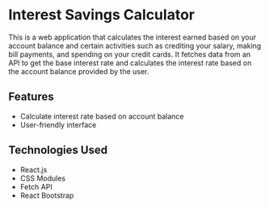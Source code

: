 # Interest Savings Calculator

This is a web application that calculates the interest earned based on your account balance and certain activities such as crediting your salary, making bill payments, and spending on your credit cards. It fetches data from an API to get the base interest rate and calculates the interest rate based on the account balance provided by the user.

## Features

- Calculate interest rate based on account balance
- User-friendly interface

## Technologies Used

- React.js
- CSS Modules
- Fetch API
- React Bootstrap

